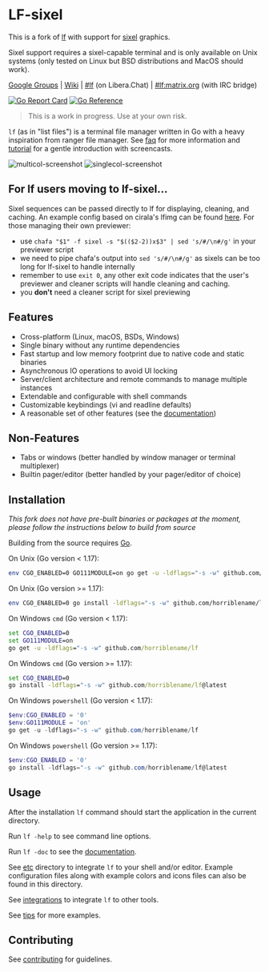 # LF-sixel

This is a fork of [lf](https://github.com/gokcehan/lf) with support for [sixel](https://wikipedia.org/wiki/Sixel) graphics.

Sixel support requires a sixel-capable terminal and is only available on Unix systems (only tested on Linux but BSD distributions and MacOS should work).

[Google Groups](https://groups.google.com/forum/#!forum/lf-fm)
| [Wiki](https://github.com/gokcehan/lf/wiki)
| [#lf](https://web.libera.chat/#lf) (on Libera.Chat)
| [#lf:matrix.org](https://matrix.to/#/#lf:matrix.org) (with IRC bridge)

[![Go Report Card](https://goreportcard.com/badge/github.com/gokcehan/lf)](https://goreportcard.com/report/github.com/gokcehan/lf)
[![Go Reference](https://pkg.go.dev/badge/github.com/gokcehan/lf.svg)](https://pkg.go.dev/github.com/gokcehan/lf)

> This is a work in progress. Use at your own risk.

`lf` (as in "list files") is a terminal file manager written in Go with a heavy inspiration from ranger file manager.
See [faq](https://github.com/gokcehan/lf/wiki/FAQ) for more information and [tutorial](https://github.com/gokcehan/lf/wiki/Tutorial) for a gentle introduction with screencasts.

![multicol-screenshot](http://i.imgur.com/DaTUenu.png)
![singlecol-screenshot](http://i.imgur.com/p95xzUj.png)

## For lf users moving to lf-sixel...

Sixel sequences can be passed directly to lf for displaying, cleaning, and caching. An example config based on cirala's lfimg can be found [here](https://github.com/horriblename/lfimg-sixel). For those managing their own previewer:
- use `chafa "$1" -f sixel -s "$(($2-2))x$3" | sed 's/#/\n#/g'` in your previewer script
- we need to pipe chafa's output into `sed 's/#/\n#/g'` as sixels can be too long for lf-sixel to handle internally
- remember to use `exit 0`, any other exit code indicates that the user's previewer and cleaner scripts will handle cleaning and caching.
- you **don't** need a cleaner script for sixel previewing 

## Features

- Cross-platform (Linux, macOS, BSDs, Windows)
- Single binary without any runtime dependencies
- Fast startup and low memory footprint due to native code and static binaries
- Asynchronous IO operations to avoid UI locking
- Server/client architecture and remote commands to manage multiple instances
- Extendable and configurable with shell commands
- Customizable keybindings (vi and readline defaults)
- A reasonable set of other features (see the [documentation](https://pkg.go.dev/github.com/gokcehan/lf))

## Non-Features

- Tabs or windows (better handled by window manager or terminal multiplexer)
- Builtin pager/editor (better handled by your pager/editor of choice)

## Installation

*This fork does not have pre-built binaries or packages at the moment, please follow the instructions below to build from source*

<!-- See [packages](https://github.com/gokcehan/lf/wiki/Packages) for community maintained packages. -->

<!-- See [releases](https://github.com/gokcehan/lf/releases) for pre-built binaries. -->

Building from the source requires [Go](https://go.dev/).

On Unix (Go version < 1.17):

```bash
env CGO_ENABLED=0 GO111MODULE=on go get -u -ldflags="-s -w" github.com/horriblename/lf
```

On Unix (Go version >= 1.17):

```bash
env CGO_ENABLED=0 go install -ldflags="-s -w" github.com/horriblename/lf@latest
```

On Windows `cmd` (Go version < 1.17):

```cmd
set CGO_ENABLED=0
set GO111MODULE=on
go get -u -ldflags="-s -w" github.com/horriblename/lf
```

On Windows `cmd` (Go version >= 1.17):

```cmd
set CGO_ENABLED=0
go install -ldflags="-s -w" github.com/horriblename/lf@latest
```

On Windows `powershell` (Go version < 1.17):

```powershell
$env:CGO_ENABLED = '0'
$env:GO111MODULE = 'on'
go get -u -ldflags="-s -w" github.com/horriblename/lf
```

On Windows `powershell` (Go version >= 1.17):

```powershell
$env:CGO_ENABLED = '0'
go install -ldflags="-s -w" github.com/horriblename/lf@latest
```

## Usage

After the installation `lf` command should start the application in the current directory.

Run `lf -help` to see command line options.

Run `lf -doc` to see the [documentation](https://pkg.go.dev/github.com/gokcehan/lf).

See [etc](etc) directory to integrate `lf` to your shell and/or editor.
Example configuration files along with example colors and icons files can also be found in this directory.

See [integrations](https://github.com/gokcehan/lf/wiki/Integrations) to integrate `lf` to other tools.

See [tips](https://github.com/gokcehan/lf/wiki/Tips) for more examples.

## Contributing

See [contributing](https://github.com/gokcehan/lf/wiki/Contributing) for guidelines.
